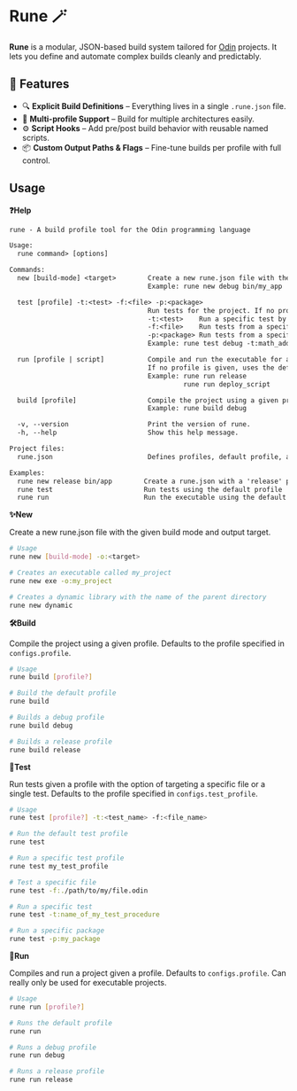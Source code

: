 # Rune 🪄

**Rune** is a modular, JSON-based build system tailored for [Odin](https://odin-lang.org/) projects. It lets you define and automate complex builds cleanly and predictably.

## 🔧 Features

- 🔍 **Explicit Build Definitions** – Everything lives in a single `.rune.json` file.
- 🧱 **Multi-profile Support** – Build for multiple architectures easily.
- ⚙️ **Script Hooks** – Add pre/post build behavior with reusable named scripts.
- 📦 **Custom Output Paths & Flags** – Fine-tune builds per profile with full control.

## Usage

**❓Help**

```txt
rune - A build profile tool for the Odin programming language

Usage:
  rune command> [options]

Commands:
  new [build-mode] <target>        Create a new rune.json file with the given build mode and output target.
                                   Example: rune new debug bin/my_app

  test [profile] -t:<test> -f:<file> -p:<package>
                                   Run tests for the project. If no profile is specified, uses the default in rune.json.
                                   -t:<test>    Run a specific test by name.
                                   -f:<file>    Run tests from a specific file.
                                   -p:<package> Run tests from a specific package
                                   Example: rune test debug -t:math_addition -f:math.odin

  run [profile | script]           Compile and run the executable for a given profile or script.
                                   If no profile is given, uses the default profile in rune.json.
                                   Example: rune run release
                                            rune run deploy_script

  build [profile]                  Compile the project using a given profile. Defaults to the one set in rune.json.
                                   Example: rune build debug

  -v, --version                    Print the version of rune.
  -h, --help                       Show this help message.

Project files:
  rune.json                        Defines profiles, default profile, and scripts for the project.

Examples:
  rune new release bin/app        Create a rune.json with a 'release' profile targeting bin/app
  rune test                       Run tests using the default profile
  rune run                        Run the executable using the default profile
```

**✨New**

Create a new rune.json file with the given build mode and output target.

```sh
# Usage
rune new [build-mode] -o:<target>

# Creates an executable called my_project
rune new exe -o:my_project

# Creates a dynamic library with the name of the parent directory
rune new dynamic
```

**🛠️Build**

Compile the project using a given profile. Defaults to the profile specified in `configs.profile`.

```sh
# Usage
rune build [profile?]

# Build the default profile
rune build

# Builds a debug profile
rune build debug

# Builds a release profile
rune build release
```

**🧪Test**

Run tests given a profile with the option of targeting a specific file or a single test. Defaults
to the profile specified in `configs.test_profile`.

```sh
# Usage
rune test [profile?] -t:<test_name> -f:<file_name>

# Run the default test profile
rune test

# Run a specific test profile
rune test my_test_profile

# Test a specific file
rune test -f:./path/to/my/file.odin

# Run a specific test
rune test -t:name_of_my_test_procedure

# Run a specific package
rune test -p:my_package
```

**🚀Run**

Compiles and run a project given a profile. Defaults to `configs.profile`. Can really only be used for
executable projects.

```sh
# Usage
rune run [profile?]

# Runs the default profile
rune run

# Runs a debug profile
rune run debug

# Runs a release profile
rune run release
```